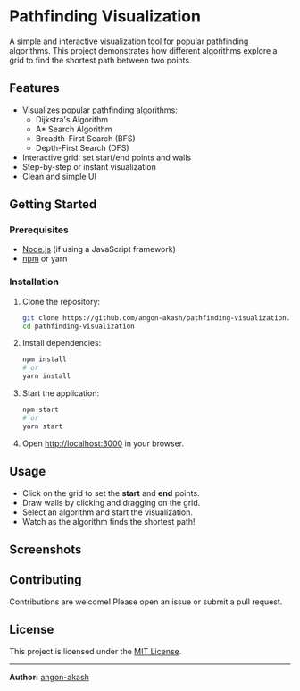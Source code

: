 # Pathfinding Visualization

A simple and interactive visualization tool for popular pathfinding algorithms. This project demonstrates how different algorithms explore a grid to find the shortest path between two points.

## Features

- Visualizes popular pathfinding algorithms:
  - Dijkstra's Algorithm
  - A* Search Algorithm
  - Breadth-First Search (BFS)
  - Depth-First Search (DFS)
- Interactive grid: set start/end points and walls
- Step-by-step or instant visualization
- Clean and simple UI

## Getting Started

### Prerequisites

- [Node.js](https://nodejs.org/) (if using a JavaScript framework)
- [npm](https://www.npmjs.com/) or yarn

### Installation

1. Clone the repository:
    ```sh
    git clone https://github.com/angon-akash/pathfinding-visualization.git
    cd pathfinding-visualization
    ```

2. Install dependencies:
    ```sh
    npm install
    # or
    yarn install
    ```

3. Start the application:
    ```sh
    npm start
    # or
    yarn start
    ```

4. Open [http://localhost:3000](http://localhost:3000) in your browser.

## Usage

- Click on the grid to set the **start** and **end** points.
- Draw walls by clicking and dragging on the grid.
- Select an algorithm and start the visualization.
- Watch as the algorithm finds the shortest path!

## Screenshots

<!-- Add screenshots here if available -->
<!-- ![Screenshot](screenshots/demo.png) -->

## Contributing

Contributions are welcome! Please open an issue or submit a pull request.

## License

This project is licensed under the [MIT License](LICENSE).

---

**Author:** [angon-akash](https://github.com/angon-akash)
